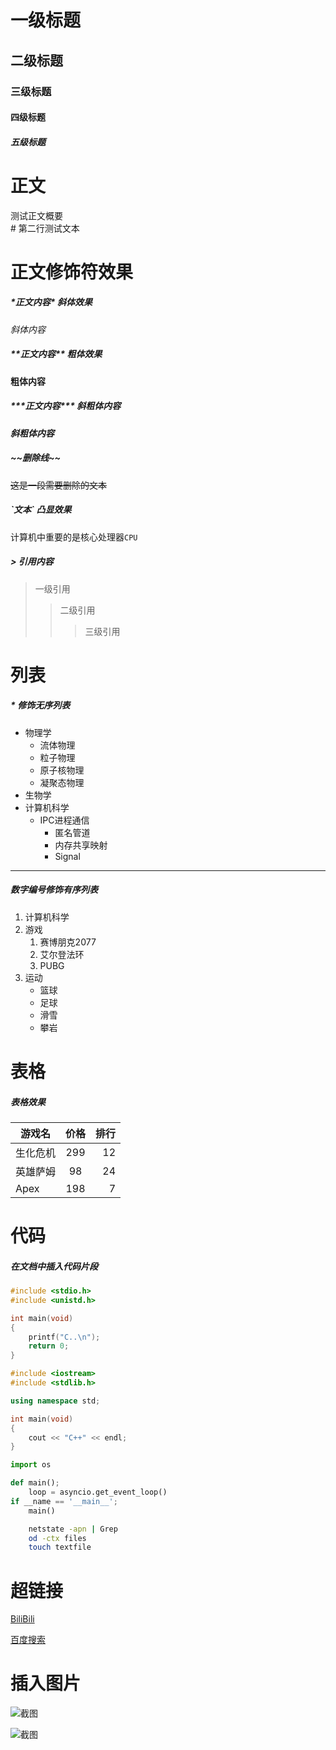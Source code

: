 
# 一级标题

## 二级标题

### 三级标题

#### 四级标题

##### 五级标题



# 正文

测试正文概要<br>
\# 第二行测试文本

# 正文修饰符效果

##### \*正文内容\* 斜体效果

*斜体内容*

##### \*\*正文内容\*\* 粗体效果

**粗体内容**

##### \*\*\*正文内容\*\*\* 斜粗体内容

***斜粗体内容***

##### \~\~删除线\~\~

~~这是一段需要删除的文本~~

##### \`文本\` 凸显效果

计算机中重要的是核心处理器`CPU`

##### \> 引用内容

> 一级引用
>> 二级引用
>>> 三级引用



# 列表

##### \* 修饰无序列表

* 物理学
  * 流体物理
  * 粒子物理
  * 原子核物理
  * 凝聚态物理
* 生物学
* 计算机科学
  * IPC进程通信
    * 匿名管道
    * 内存共享映射
    * Signal

--------------------------------

##### 数字编号修饰有序列表
1. 计算机科学
2. 游戏
   1. 赛博朋克2077
   2. 艾尔登法环
   3. PUBG
3. 运动
   * 篮球
   * 足球
   * 滑雪
   * 攀岩



# 表格

##### 表格效果

游戏名|价格|排行
--|:--:|--:
生化危机|299|12
英雄萨姆|98|24
Apex|198|7



# 代码

##### 在文档中插入代码片段

```c
#include <stdio.h>
#include <unistd.h>

int main(void)
{
	printf("C..\n");
	return 0;
}
```

```cpp
#include <iostream>
#include <stdlib.h>

using namespace std;

int main(void)
{
	cout << "C++" << endl;
}
```

```python
import os

def main();
	loop = asyncio.get_event_loop()
if __name == '__main__';
	main()
```

```bash
	netstate -apn | Grep
	od -ctx files
	touch textfile
```


# 超链接

[BiliBili](https://www.bilibili.com "点击访问B站")

[百度搜索](https//www.baidu.com "点击跳转到百度")



# 插入图片

![截图](https://thumbnail1.baidupcs.com/thumbnail/937d35ea3i462f1914d1a83ea6436af4?fid=1103622713870-250528-636340450243253&rt=pr&sign=FDTAER-DCb740ccc5511e5e8fedcff06b081203-1YMo5%2bTVphVGJIywVnoqoZDpKLQ%3d&expires=8h&chkbd=0&chkv=0&dp-logid=242533773751487498&dp-callid=0&time=1650459600&size=c1920_u1080&quality=90&vuk=1103622713870&ft=image&autopolicy=1 "点击图片")

![截图](https://thumbnail1.baidupcs.com/thumbnail/5da2b3ffem417bc15cb1fe9599267101?fid=1103622713870-250528-549775430347712&rt=pr&sign=FDTAER-DCb740ccc5511e5e8fedcff06b081203-Mt2R%2b5WojXe9SxQ1Jx21%2bNsDWFQ%3d&expires=8h&chkbd=0&chkv=0&dp-logid=242833668087992928&dp-callid=0&time=1650459600&size=c1920_u1080&quality=90&vuk=1103622713870&ft=image&autopolicy=1 "点击图片")
